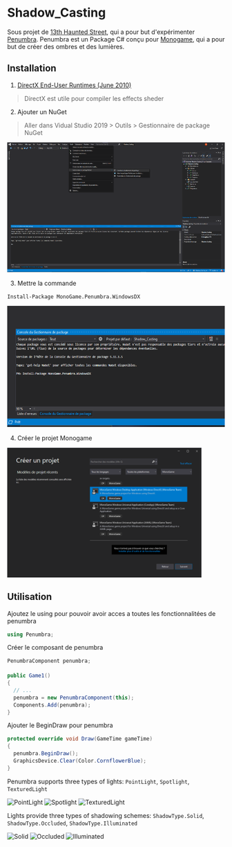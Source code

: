# Shadow_Casting
Sous projet de [13th Haunted Street](https://github.com/AlecInfo/13th_Haunted_Street), qui a pour but d'expérimenter [Penumbra](https://github.com/discosultan/penumbra). Penumbra 
est un Package C# conçu pour [Monogame](https://www.monogame.net/), qui a pour but de créer des ombres et des lumières.


## Installation

1. [DirectX End-User Runtimes (June 2010)](https://www.microsoft.com/en-us/download/details.aspx?id=8109)
> DirectX est utile pour compiler les effects sheder

2. Ajouter un NuGet
> Aller dans Vidual Studio 2019 > Outils > Gestionnaire de package NuGet
> <br>
<p>
  <img src="https://github.com/AlecInfo/Shadow_Casting/blob/master/Documentation/InstallNuGet.png" alt="NuGet" Height="300">
</p>

3. Mettre la commande

```shell
Install-Package MonoGame.Penumbra.WindowsDX
```
<p>
  <img src="https://github.com/AlecInfo/Shadow_Casting/blob/master/Documentation/InstallPackage.png" alt="Install Package" Height="280">
</p>

4. Créer le projet Monogame

<p>
  <img src="https://github.com/AlecInfo/Shadow_Casting/blob/master/Documentation/CreateProjectMonogame.png" alt="Create monogame project" Height="300">
</p>

## Utilisation

Ajoutez le using pour pouvoir avoir acces a toutes les fonctionnalitées de penumbra
```cs
using Penumbra;
``` 

Créer le composant de penumbra
```cs
PenumbraComponent penumbra;

public Game1()
{
  // ...
  penumbra = new PenumbraComponent(this);
  Components.Add(penumbra);
}
```

Ajouter le BeginDraw pour penumbra
```cs
protected override void Draw(GameTime gameTime)
{
  penumbra.BeginDraw();
  GraphicsDevice.Clear(Color.CornflowerBlue);
}
```

Penumbra supports three types of lights: `PointLight`, `Spotlight`, `TexturedLight`

![PointLight](https://github.com/discosultan/penumbra/raw/master/Documentation/PointLight.png)
![Spotlight](https://github.com/discosultan/penumbra/raw/master/Documentation/Spotlight.png)
![TexturedLight](https://github.com/discosultan/penumbra/blob/master/Documentation/TexturedLight.png)

Lights provide three types of shadowing schemes: `ShadowType.Solid`, `ShadowType.Occluded`, `ShadowType.Illuminated`

![Solid](https://github.com/discosultan/penumbra/blob/master/Documentation/Solid.png)
![Occluded](https://github.com/discosultan/penumbra/raw/master/Documentation/Occluded.png)
![Illuminated](https://github.com/discosultan/penumbra/raw/master/Documentation/Illuminated.png)
